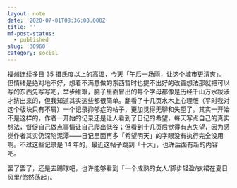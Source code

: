 ```yaml
---
layout: note
date: '2020-07-01T08:36:00.000Z'
title: ''
mf-post-status:
  - published
slug: '30960'
category: social
---
```

福州连续多日 35 摄氏度以上的高温，今天「午后一场雨，让这个城市更清爽」。但情绪是绝对地不好，想着不满意做的东西暂时也提不出好的改善想法那就把可以写的东西先写写吧，举步维艰，脑子里面冒出的每个字母都像是历经千山万水跋涉才挤出来的，但我知道其实这些都很简单。翻看了十几页水木上心理版（平时我对这个版块只有不屑）一个记录抑郁症的帖子，更加觉得无聊和失望了。其实一开始不是这样的，作者一开始的记录还是让人看到了日记的希望，每天写点自己的真实想法，督促自己做点事情让自己爬出低谷；但看到十几页后觉得有点失望，因为感觉作者其实仍深陷泥潭——日记里面再多「希望明天」的字眼没有执行完全没用啊。不过这些记录是 14 年的，最近这帖子跳到「十大」，也许后面有新的内容吧。

罢了罢了，还是去踢球吧，也许能够看到「一个成熟的女人/脚步轻盈/衣裙在夏日风里/悠然荡起」。
